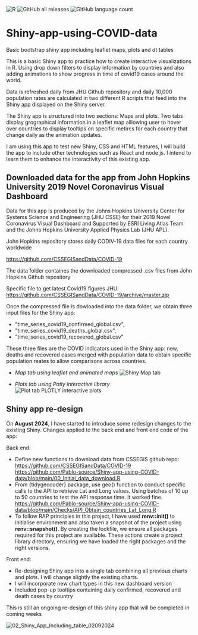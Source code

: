 ![R](https://img.shields.io/badge/r-%23276DC3.svg?style=for-the-badge&logo=r&logoColor=white)
![GitHub all releases](https://img.shields.io/github/downloads/Pablo-source/Shiny-app-using-COVID-data/total?label=Downloads&style=flat-square)
![GitHub language count](https://img.shields.io/github/languages/count/Pablo-source/Shiny-app-using-COVID-data)

# Shiny-app-using-COVID-data

Basic bootstrap shiny app including leaflet maps, plots and dt tables

This is a basic Shiny app to practice how to create interactive visualizations in R. Using drop down filters to display information by countries and also adding  animations to show progress in time of covid19 cases around the world.

Data is refreshed daily from JHU Github repository and daily 10,000 population rates are calculated in two different R scripts that feed into the Shiny app displayed on the Shiny server. 

The Shiny app is structured into two sections: Maps and plots. Two tabs display grographical information in a leaflet map alllowing user to hover over countries to display tooltips on specific metircs for each country that change daily as the animation updates. 

I am using this app to test new Shiny, CSS and HTML features, I will build the app to include other technologies such as React and node.js. I intend to learn them to enhance the interactivity of this existing app.

## Downloaded data for the app from John Hopkins University 2019 Novel Coronavirus Visual Dashboard

Data for this app is produced by the Johns Hopkins University Center for Systems Science and Engineering (JHU CSSE) for their 2019 Novel Coronavirus Visual Dashboard and Supported by ESRI Living Atlas Team and the Johns Hopkins University Applied Physics Lab (JHU APL).

John Hopkins repository stores daily CODIV-19 data files for each country worldwide

https://github.com/CSSEGISandData/COVID-19 
 
The data folder containes the downloaded compressed .csv files from John Hopkins Github repository 

Specific file to get latest Covid19 figures JHU: 
https://github.com/CSSEGISandData/COVID-19/archive/master.zip

Once the compressed file is dowloaded into the data folder, we obtain three input files for the Shiny app:

- "time_series_covid19_confirmed_global.csv",
- "time_series_covid19_deaths_global.csv",
- "time_series_covid19_recovered_global.csv"

These three files are the COVID indicators used in the Shiny app: new, deaths and recovered cases merged with population data to obtain specific population reates to allow comparisons across countries.

- *Map tab using leaflet and animated maps*
![Shiny Map tab](https://user-images.githubusercontent.com/76554081/192869006-37079f52-5278-4415-a88b-95ae34d29b05.png)

- *Plots tab using Potly interactive library*
![Plot tab PLOTLY interactive plots](https://user-images.githubusercontent.com/76554081/192869436-b413e6e0-a8fd-4310-b5a7-5bd8cf833278.png)

## Shiny app re-design

On **August 2024**, I have started to introduce some redesign changes to the existing Shiny. Changes applied to the back end and front end code of the app: 

Back end:
-   Define new functions to download data from CSSEGIS github repo: https://github.com/CSSEGISandData/COVID-19
https://github.com/Pablo-source/Shiny-app-using-COVID-data/blob/main/00_Initial_data_download.R
-   From {tidygeocoder} package, use geo() function to conduct specific calls to the API to retrieve Lat and Long values. Using batches of 10 up to 50 countries to test the API response time. It worked fine.
https://github.com/Pablo-source/Shiny-app-using-COVID-data/blob/main/Checks/API_Obtain_countries_Lat_Long.R
-	To follow RAP principles in this project, I have used **renv::init()** to initialise environment and also taken a snapshot of the project using **renv::snapshot()**. By creating the lockfile, we ensure all packages required for this project are available. These actions create a  project library directory, ensuring we have loaded the right packages and the right versions. 

Front end:
- Re-designing Shiny app into a single tab combining all previous charts and plots. I will change slightly the existing charts.
- I will incorporate new chart types in this new dashboard version
- Included pop-up tooltips containing daily confirmed, recovered and death cases by country

This is still an ongoing re-design of this shiny app that will be completed in coming weeks

![02_Shiny_App_Including_table_02092024](https://github.com/user-attachments/assets/fd43f963-a1d3-42a3-b8a4-7bf65d05f2d8)




